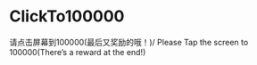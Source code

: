 # ClickTo100000
请点击屏幕到100000(最后又奖励的哦！)/ Please Tap the screen to 100000(There’s a reward at the end!)
